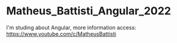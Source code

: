 # Matheus_Battisti_Angular_2022
I'm studing about Angular, more information access: https://www.youtube.com/c/MatheusBattisti

